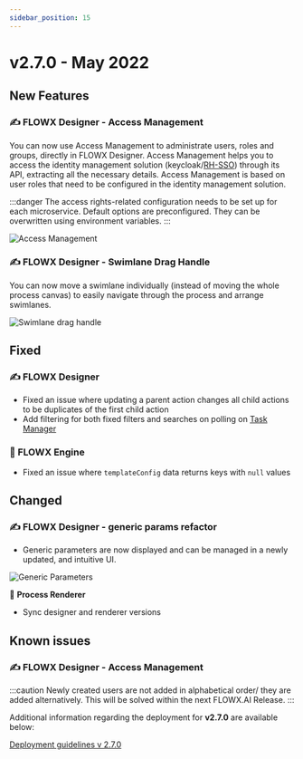 ```yaml
---
sidebar_position: 15
---
```


# v2.7.0 - May 2022

## **New Features**

### :writing_hand: FLOWX Designer - Access Management

You can now use Access Management to administrate users, roles and groups, directly in FLOWX Designer. Access Management helps you to access the identity management solution (keycloak/[RH-SSO](https://access.redhat.com/products/red-hat-single-sign-on)) through its API, extracting all the necessary details. Access Management is based on user roles that need to be configured in the identity management solution.

:::danger
The access rights-related configuration needs to be set up for each microservice. Default options are preconfigured. They can be overwritten using environment variables.
:::

![Access Management](https://s3.eu-west-1.amazonaws.com/docx.flowx.ai/release-notes/270_access_mngmnt.png)

### :writing_hand: FLOWX Designer - Swimlane Drag Handle

You can now move a swimlane individually (instead of moving the whole process canvas) to easily navigate through the process and arrange swimlanes.

![Swimlane drag handle](https://s3.eu-west-1.amazonaws.com/docx.flowx.ai/release-notes/270_drag_handle.gif)

## **Fixed**

### :writing_hand: FLOWX Designer

* Fixed an issue where updating a parent action changes all child actions to be duplicates of the first child action
* Add filtering for both fixed filters and searches on polling on [Task Manager](../../docs/platform-deep-dive/plugins/custom-plugins/task-management)

### :steam_locomotive: FLOWX Engine

* Fixed an issue where `templateConfig` data returns keys with `null` values

## **Changed**

### :writing_hand: FLOWX Designer - generic params refactor

* Generic parameters are now displayed and can be managed in a newly updated, and intuitive UI.

![Generic Parameters](https://s3.eu-west-1.amazonaws.com/docx.flowx.ai/release-notes/270_generic_params.gif)

:rice_scene: **Process Renderer**

* Sync designer and renderer versions

## **Known issues**

### :writing_hand: FLOWX Designer - Access Management&#x20;

:::caution
Newly created users are not added in alphabetical order/ they are added alternatively. This will be solved within the next FLOWX.AI Release.
:::

Additional information regarding the deployment for **v2.7.0** are available below:


[Deployment guidelines v 2.7.0](deployment-guidelines-v2.7)

